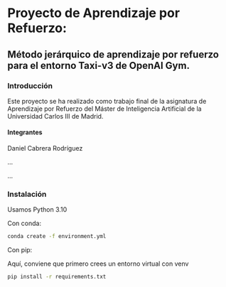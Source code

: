 

<h1>Proyecto de Aprendizaje por Refuerzo:</h1>

<h2>Método jerárquico de aprendizaje por refuerzo para el entorno Taxi-v3 de OpenAI Gym. </h2>


<h3>Introducción</h3>

Este proyecto se ha realizado como trabajo final de la asignatura de Aprendizaje por Refuerzo del Máster de Inteligencia Artificial de la Universidad Carlos III de Madrid.

<h4>Integrantes</h4>
Daniel Cabrera Rodríguez

...

...

<h3>Instalación</h3>

Usamos Python 3.10


Con conda:

```bash
conda create -f environment.yml
```


Con pip:


Aquí, conviene que primero crees un entorno virtual con venv

```bash
pip install -r requirements.txt
```
